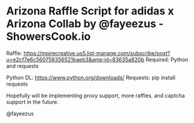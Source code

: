 # Arizona Raffle Script for adidas x Arizona Collab by @fayeezus -ShowersCook.io

Raffle: https://mpirecreative.us5.list-manage.com/subscribe/post?u=e2cf7e6c560758356521baeb3&amp;id=83635a820b
Required: Python and requests

Python DL: https://www.python.org/downloads/
Requests: pip install requests

Hopefully will be implementing proxy support, more raffles, and captcha support in the future.

@fayeezus
